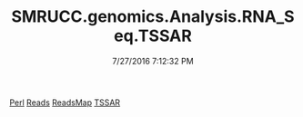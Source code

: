﻿---
title: SMRUCC.genomics.Analysis.RNA_Seq.TSSAR
date: 7/27/2016 7:12:32 PM
---

[Perl](T-SMRUCC.genomics.Analysis.RNA_Seq.TSSAR.Perl.html)
[Reads](T-SMRUCC.genomics.Analysis.RNA_Seq.TSSAR.Reads.html)
[ReadsMap](T-SMRUCC.genomics.Analysis.RNA_Seq.TSSAR.ReadsMap.html)
[TSSAR](T-SMRUCC.genomics.Analysis.RNA_Seq.TSSAR.TSSAR.html)
